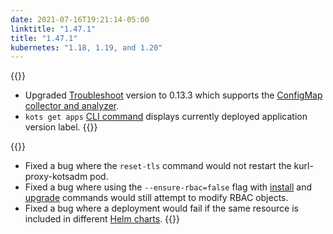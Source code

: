 ```yaml
---
date: 2021-07-16T19:21:14-05:00
linktitle: "1.47.1"
title: "1.47.1"
kubernetes: "1.18, 1.19, and 1.20"
---
```


{{<changes>}}
* Upgraded [Troubleshoot](https://troubleshoot.sh/) version to 0.13.3 which supports the [ConfigMap collector and analyzer](https://troubleshoot.sh/docs/collect/configmap/).
* `kots get apps` [CLI command](https://kots.io/kots-cli/get/) displays currently deployed application version label.
{{</changes>}}

{{<fixes>}}
* Fixed a bug where the `reset-tls` command would not restart the kurl-proxy-kotsadm pod.
* Fixed a bug where using the `--ensure-rbac=false` flag with [install](/kots-cli/install/) and [upgrade](/kots-cli/admin-console/upgrade/) commands would still attempt to modify RBAC objects.
* Fixed a bug where a deployment would fail if the same resource is included in different [Helm charts](/vendor/helm/using-replicated-helm-charts/).
{{</fixes>}}
